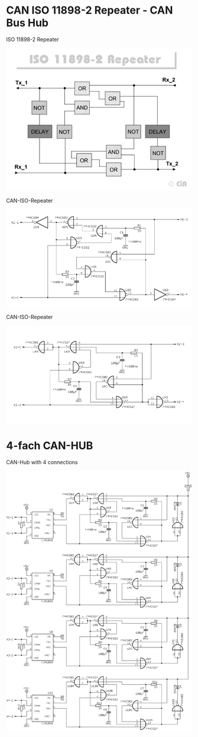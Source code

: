 # CAN ISO 11898-2 Repeater - CAN Bus Hub

ISO 11898-2 Repeater

![CAN-Hub](./iso-11898-2-can-bus-repeater.png "ISO-11898-2-Repeater")

CAN-ISO-Repeater

![CAN-Hub](./iso-repeater-kl2.png "CAN-ISO-Repeater")

CAN-ISO-Repeater

![CAN-Hub](./iso-repeater-kl3.png "CAN-ISO-Repeater")

# 4-fach CAN-HUB

CAN-Hub with 4 connections

![CAN-Hub](./can-hub8-kl.png "CAN Hub")
